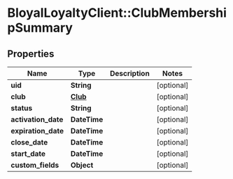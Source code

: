 # BloyalLoyaltyClient::ClubMembershipSummary

## Properties
Name | Type | Description | Notes
------------ | ------------- | ------------- | -------------
**uid** | **String** |  | [optional] 
**club** | [**Club**](Club.md) |  | [optional] 
**status** | **String** |  | [optional] 
**activation_date** | **DateTime** |  | [optional] 
**expiration_date** | **DateTime** |  | [optional] 
**close_date** | **DateTime** |  | [optional] 
**start_date** | **DateTime** |  | [optional] 
**custom_fields** | **Object** |  | [optional] 

